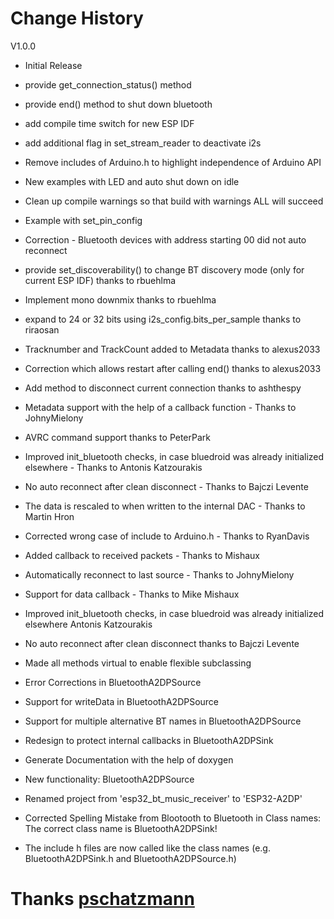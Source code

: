 
# Change History


V1.0.0

- Initial Release

- provide get_connection_status() method
- provide end() method to shut down bluetooth
- add compile time switch for new ESP IDF
- add additional flag in set_stream_reader to deactivate i2s
- Remove includes of Arduino.h to highlight independence of Arduino API
- New examples with LED and auto shut down on idle
- Clean up compile warnings so that build with warnings ALL will succeed
- Example with set_pin_config
- Correction - Bluetooth devices with address starting 00 did not auto reconnect
- provide set_discoverability() to change BT discovery mode (only for current ESP IDF) thanks to rbuehlma
- Implement mono downmix thanks to rbuehlma
- expand to 24 or 32 bits using i2s_config.bits_per_sample thanks to riraosan
- Tracknumber and TrackCount added to Metadata thanks to alexus2033
- Correction which allows restart after calling end() thanks to alexus2033
- Add method to disconnect current connection thanks to ashthespy
- Metadata support with the help of a callback function - Thanks to JohnyMielony
- AVRC command support thanks to PeterPark
- Improved init_bluetooth checks, in case bluedroid was already initialized elsewhere - Thanks to Antonis Katzourakis
- No auto reconnect after clean disconnect - Thanks to Bajczi Levente
- The data is rescaled to when written to the internal DAC - Thanks to Martin Hron
- Corrected wrong case of include to Arduino.h - Thanks to RyanDavis
- Added callback to received packets - Thanks to Mishaux
- Automatically reconnect to last source - Thanks to JohnyMielony
- Support for data callback - Thanks to Mike Mishaux
- Improved init_bluetooth checks, in case bluedroid was already initialized elsewhere Antonis Katzourakis
- No auto reconnect after clean disconnect thanks to Bajczi Levente
- Made all methods virtual to enable flexible subclassing
- Error Corrections in BluetoothA2DPSource
- Support for writeData in BluetoothA2DPSource
- Support for multiple alternative BT names in BluetoothA2DPSource
- Redesign to protect internal callbacks in BluetoothA2DPSink
- Generate Documentation with the help of doxygen
- New functionality: BluetoothA2DPSource
- Renamed project from 'esp32_bt_music_receiver' to 'ESP32-A2DP'
- Corrected Spelling Mistake from Blootooth to Bluetooth in Class names: The correct class name is BluetoothA2DPSink!
- The include h files are now called like the class names (e.g. BluetoothA2DPSink.h and BluetoothA2DPSource.h)


# Thanks [pschatzmann](https://github.com/pschatzmann)
